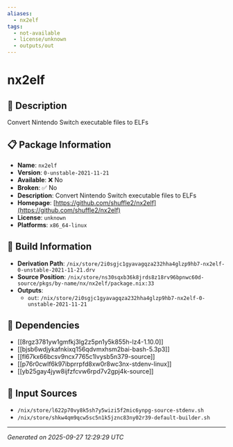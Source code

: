 ```yaml
---
aliases:
  - nx2elf
tags:
  - not-available
  - license/unknown
  - outputs/out
---
```


# nx2elf

## 📝 Description

Convert Nintendo Switch executable files to ELFs

## 📋 Package Information

- **Name**: `nx2elf`
- **Version**: `0-unstable-2021-11-21`
- **Available**: ❌ No
- **Broken**: ✅ No
- **Description**: Convert Nintendo Switch executable files to ELFs
- **Homepage**: [https://github.com/shuffle2/nx2elf](https://github.com/shuffle2/nx2elf)
- **License**: `unknown`
- **Platforms**: `x86_64-linux`

## 🔧 Build Information

- **Derivation Path**: `/nix/store/2i0sgjc1gyavagqza232hha4glzp9hb7-nx2elf-0-unstable-2021-11-21.drv`
- **Source Position**: `/nix/store/ns30sqxb36k8jrds8z18rv96bpnwc60d-source/pkgs/by-name/nx/nx2elf/package.nix:33`
- **Outputs**:
  - `out`:  `/nix/store/2i0sgjc1gyavagqza232hha4glzp9hb7-nx2elf-0-unstable-2021-11-21`

## 🔗 Dependencies

- [[8rgz3781yw1gmfkj3lg2z5pn1y5k855h-lz4-1.10.0]]
- [[bjsb6wdjykafnkixq156qdvmxhsm2bai-bash-5.3p3]]
- [[fl67kx66bcsv9ncx7765c1lvysb5n379-source]]
- [[p76r0cwlf6k97ibprrpfd8xw0r8wc3nx-stdenv-linux]]
- [[yb25gay4jyw8ijfzfcvw6rpd7v2gpj4k-source]]

## 📁 Input Sources

- `/nix/store/l622p70vy8k5sh7y5wizi5f2mic6ynpg-source-stdenv.sh`
- `/nix/store/shkw4qm9qcw5sc5n1k5jznc83ny02r39-default-builder.sh`

---
*Generated on 2025-09-27 12:29:29 UTC*
